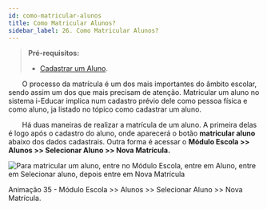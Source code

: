 ```yaml
---
id: como-matricular-alunos
title: Como Matricular Alunos?
sidebar_label: 26. Como Matricular Alunos?
---
```


>**Pré-requisitos:**
>* [Cadastrar um Aluno](user-como-cadastrar-um-aluno).

&nbsp;&nbsp;&nbsp;&nbsp;&nbsp;&nbsp;&nbsp;O processo da matrícula é um dos mais importantes do âmbito escolar, sendo assim um dos que mais precisam de atenção. Matricular um aluno no sistema i-Educar implica num cadastro prévio dele como pessoa física e como aluno, ja listado no tópico como cadastrar um aluno.

&nbsp;&nbsp;&nbsp;&nbsp;&nbsp;&nbsp;&nbsp;Há duas maneiras de realizar a matrícula de um aluno. A primeira delas é logo após o cadastro do aluno, onde aparecerá o botão **matricular aluno** abaixo dos dados cadastrais. Outra forma é acessar o **Módulo Escola >> Alunos >> Selecionar Aluno >> Nova Matrícula.**

![Para matricular um aluno, entre no Módulo Escola, entre em Aluno, entre em Selecionar aluno, depois entre em Nova Matrícula](../img/treinamento-gif/matricular_aluno.gif)

<p class="centerText">Animação 35 - Módulo Escola >> Alunos >> Selecionar Aluno >> Nova Matrícula.</p>